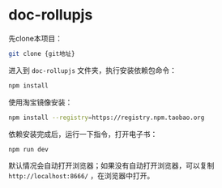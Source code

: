 # doc-rollupjs

先clone本项目：

```bash
git clone {git地址}
```

进入到 `doc-rollupjs` 文件夹，执行安装依赖包命令：

```bash
npm install
```

使用淘宝镜像安装：

```bash
npm install --registry=https://registry.npm.taobao.org
```

依赖安装完成后，运行一下指令，打开电子书：

```bash
npm run dev
```

默认情况会自动打开浏览器；如果没有自动打开浏览器，可以复制 `http://localhost:8666/` ，在浏览器中打开。
